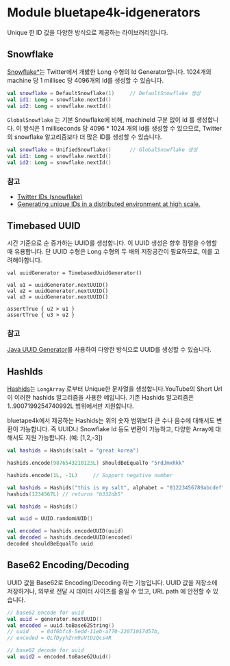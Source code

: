 # Module bluetape4k-idgenerators

Unique 한 ID 값을 다양한 방식으로 제공하는 라이브러리입니다.

## Snowflake

[Snowflake*](https://developer.twitter.com/en/docs/basics/twitter-ids)는 Twitter에서 개밣한 Long 수형의 Id Generator입니다.
1024개의 machine 당 1 millisec 당 4096개의 Id를 생성할 수 있습니다.

```kotlin
val snowflake = DefaultSnowflake(1)     // DefaultSnowflake 생성
val id1: Long = snowflake.nextId()
val id2: Long = snowflake.nextId()
```

`GlobalSnowflake` 는 기본 Snowflake에 비해, machineId 구분 없이 Id 를 생성합니다. 이 방식은 1 milliseconds 당 4096 * 1024 개의 Id를 생성할 수 있으므로,
Twitter의
snowflake 알고리즘보다 더 많은 ID를 생성할 수 있습니다.

```kotlin
val snowflake = UnifiedSnowflake()      // GlobalSnowflake 생성
val id1: Long = snowflake.nextId()
val id2: Long = snowflake.nextId()
```

### 참고

* [Twitter IDs (snowflake)](https://developer.twitter.com/en/docs/basics/twitter-ids)
* [Generating unique IDs in a distributed environment at high scale.](https://www.callicoder.com/distributed-unique-id-sequence-number-generator/)

## Timebased UUID

시간 기준으로 순 증가하는 UUID를 생성합니다.
이 UUID 생성은 향후 정렬을 수행할 때 유용합니다.
단 UUID 수형은 Long 수형의 두 배의 저장공간이 필요하므로, 이를 고려해야합니다.

```
val uuidGenerator = TimebasedUuidGenerator()

val u1 = uuidGenerator.nextUUID()
val u2 = uuidGenerator.nextUUID()
val u3 = uuidGenerator.nextUUID()

assertTrue { u2 > u1 }
assertTrue { u3 > u2 }
```

### 참고

[Java UUID Generator](https://github.com/cowtowncoder/java-uuid-generator)를 사용하여 다양한 방식으로 UUID를 생성할 수 있습니다.

## HashIds

[Hashids](https://hashids.org)는 `LongArray` 로부터 Unique한 문자열을 생성합니다.YouTube의 Short Url이 이러한 hashids 알고리즘을 사용한 예입니다.
기존 Hashids 알고리즘은 1..9007199254740992L 범위에서만 지원합니다.

bluetape4k에서 제공하는 Hashids는 위의 숫자 범위보다 큰 수나 음수에 대해서도 변환이 가능합니다.
즉 UUID나 Snowflake Id 등도 변환이 가능하고, 다양한 Array에 대해서도 지원 가능합니다. (예: [1,2,-3])

```kotlin
val hashids = Hashids(salt = "great korea")

hashids.encode(9876543210123L) shouldBeEqualTo "5rdJmxRkk"

hashids.encode(1L, -1L)     // Support negative number
```

```kotlin
val hashids = Hashids("this is my salt", alphabet = "01223456789abcdef")
hashids(1234567L) // returns "b332db5"
```

```kotlin
val hashids = Hashids()

val uuid = UUID.randomUUID()

val encoded = hashids.encodeUUID(uuid)
val decoded = hashids.decodeUUID(encoded)
decoded shouldBeEqualTo uuid
```

## Base62 Encoding/Decoding

UUID 값을 Base62로 Encoding/Decoding 하는 기능입니다.
UUID 값을 저장소에 저장하거나, 외부로 전달 시 데이터 사이즈를 줄일 수 있고, URL path 에 안전할 수 있습니다.

```kotlin
// base62 encode for uuid
val uuid = generator.nextUUID()
val encoded = uuid.toBase62String()
// uuid    = 0df6bfc8-5edd-11eb-a770-22071017d57b,
// encoded = QLfDyyhZrm9uVtDzQcs4R

// base62 decode for uuid
val uuid2 = encoded.toBase62Uuid()
```

